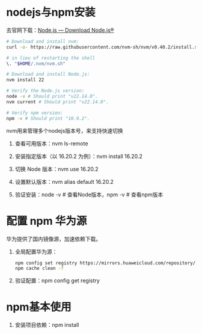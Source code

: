 # nodejs与npm安装

去官网下载：[Node.js — Download Node.js®](https://nodejs.org/en/download)

```bash
# Download and install nvm:
curl -o- https://raw.githubusercontent.com/nvm-sh/nvm/v0.40.2/install.sh | bash

# in lieu of restarting the shell
\. "$HOME/.nvm/nvm.sh"

# Download and install Node.js:
nvm install 22

# Verify the Node.js version:
node -v # Should print "v22.14.0".
nvm current # Should print "v22.14.0".

# Verify npm version:
npm -v # Should print "10.9.2".

```

nvm用来管理多个nodejs版本号，来支持快速切换

1. 查看可用版本：nvm ls-remote

2. 安装指定版本（以 16.20.2 为例）：nvm install 16.20.2

3. 切换 Node 版本：nvm use 16.20.2

4. 设置默认版本：nvm alias default 16.20.2

5. 验证安装：node -v  # 查看Node版本，npm -v   # 查看npm版本

# 配置 npm 华为源

华为提供了国内镜像源，加速依赖下载。

1. 全局配置华为源：
   
   ```bash
   npm config set registry https://mirrors.huaweicloud.com/repository/npm/
   npm cache clean -f
   ```

2. 验证配置：npm config get registry

# npm基本使用

1. 安装项目依赖：npm install 
